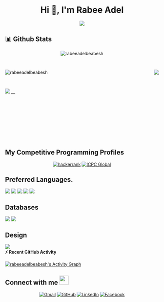 <!--
**rabeeadelbeabesh/rabeeadelbeabesh** is a ✨ _special_ ✨ repository because its `README.md` (this file) appears on your GitHub profile.

Here are some ideas to get you started:

- 🔭 I’m currently working on ...
- 🌱 I’m currently learning ...
- 👯 I’m looking to collaborate on ...
- 🤔 I’m looking for help with ...
- 💬 Ask me about ...
- 📫 How to reach me: ...
- 😄 Pronouns: ...
- ⚡ Fun fact: ...
-->
<h1 align="center">Hi 👋, I'm Rabee Adel</h1>
<p align="center">
  <a href="https://github.com/DenverCoder1/readme-typing-svg"><img src="https://readme-typing-svg.herokuapp.com?lines=junior+software+engineer+from+Egypt;Competitive+Programmer;ACPC+2020+Finalist;%20Data%20+structures%20|%20Algorithms%20|object%20+oriented%20+programming%20;%20Database%20+Design%20and%20SQL%20Query%20;&center=true&width=800&height=60"></a>
</p>

## 📊 Github Stats


<p align="center"> 
	<img src="https://komarev.com/ghpvc/?username=rabeeadelbeabesh&label=Profile%20views&color=0e75b6&style=plastic" alt="rabeeadelbeabesh" /> 
</p>
<br>
<p align="left"><img src="https://github-readme-streak-stats.herokuapp.com/?user=rabeeadelbeabesh&theme=algolia" alt="rabeeadelbeabesh" />	
<a href="https://github.com/rabeeadelbeabesh">
  <img align="right" src="https://github-readme-stats.vercel.app/api/top-langs/?username=rabeeadelbeabesh&theme=algolia" /></a>	</p>
<br>
<p >
<a href="https://github.com/rabeeadelbeabesh">
  <img align="left" src="https://github-readme-stats.vercel.app/api?username=rabeeadelbeabesh&count_private=true&theme=algolia" /> </a></p>
<br><br><br><br><br><br><br><br>

##  My Competitive Programming Profiles

<p align="center">
  <!--<a href="https://codeforces.com/profile/Rabee_Adel"><img src="https://img.icons8.com/external-tal-revivo-shadow-tal-revivo/50/000000/external-codeforces-programming-competitions-and-contests-programming-community-logo-shadow-tal-revivo.png" alt="Code Forces"/></a>-->
	<a href="https://www.hackerrank.com/Rabee_Adel"><img src="https://i.ibb.co/YWFwss3/Cvc.png" alt="hackerrank"/></a>
	<a href="https://icpc.global/ICPCID/4HLFWCBC0R6X"><img src="https://i.ibb.co/6J0r7rW/Daco-5610880.png" alt="ICPC Global"/></a>
</p>

## Preferred Languages.
<div>
<img src="https://img.shields.io/badge/c++-%2300ADD8.svg?&style=for-the-badge&logo=c&logoColor=white"/>
 <img src="https://img.shields.io/badge/python-%23777BB4.svg?&style=for-the-badge&logo=python&logoColor=white"/>
<img src="https://img.shields.io/badge/kotlin-%23777BB4.svg?&style=for-the-badge&logo=kotlin&logoColor=white"/>
<img src="https://img.shields.io/badge/C%23-darkgreen?&style=for-the-badge&logo=c-sharp&logoColor=white"/>
<img src="https://img.shields.io/badge/java-%23ED8B00.svg?&style=for-the-badge&logo=java&logoColor=white"/>
</div>



## Databases
<div>
<img src="https://img.shields.io/badge/mysql-black?&style=for-the-badge&logo=mysql&logoColor=white"/>
<img src ="https://img.shields.io/badge/sql-%234ea94b.svg?&style=for-the-badge&logo=SQL&logoColor=white"/>
</div>


## Design
<img src="https://img.shields.io/badge/adobe%20xd%20-%23FF26BE.svg?&style=for-the-badge&logo=adobe%20xd&logoColor=white"/>


 <summary><b>⚡ Recent GitHub Activity</b></summary>
  <br/>
<a href="https://github.com/rabeeadelbeabesh"><img alt="rabeeadelbeabesh's Activity Graph" src="https://activity-graph.herokuapp.com/graph?username=rabeeadelbeabesh&custom_title=rabeeadelbeabesh's%20Contribution%20Graph&theme=react-dark" /></a>
  <br/>
  
  
## Connect with me <img src="https://media.giphy.com/media/iY8CRBdQXODJSCERIr/giphy.gif" width="30px">

<p align="center">
	<a href="mailto:rabeeadelbeabesh@gmail.com"><img img src="https://img.shields.io/badge/gmail-%23EA4335.svg?style=plastic&logo=gmail&logoColor=white" alt="Gmail"/></a>
	<a href="https://github.com/rabeeadelbeabesh"><img src="https://img.shields.io/badge/github-%23181717.svg?style=plastic&logo=github&logoColor=white" alt="GitHub"/></a>
	<a href="https://www.linkedin.com/in/rabee-adel-287517187/"><img src="https://img.shields.io/badge/linkedin-%230A66C2.svg?style=plastic&logo=linkedin&logoColor=white" alt="LinkedIn"/></a>
	<a href="https://www.facebook.com/profile.php?id=100004191377620"><img src="https://img.shields.io/badge/facebook-%231877F2.svg?style=plastic&logo=facebook&logoColor=white" alt="Facebook"/</a>

</p>
